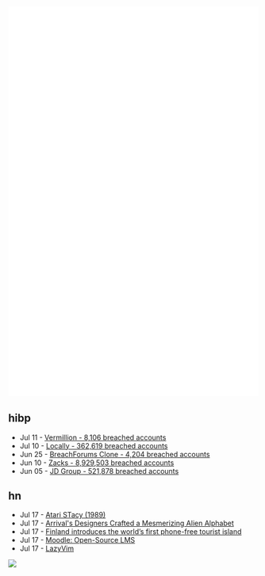 ![Metrics](https://raw.githubusercontent.com/phixion/phixion/master/metrics.svg)

## hibp

<!--
for https://github.com/phixion/phixion/blob/main/.github/workflows/feeds.yml
-->
<!--START_SECTION:haveibeenpwnd-->
- Jul 11 - [Vermillion - 8,106 breached accounts](https://haveibeenpwned.com/PwnedWebsites#Vermillion)
- Jul 10 - [Locally - 362,619 breached accounts](https://haveibeenpwned.com/PwnedWebsites#Locally)
- Jun 25 - [BreachForums Clone - 4,204 breached accounts](https://haveibeenpwned.com/PwnedWebsites#BreachForumsClone)
- Jun 10 - [Zacks - 8,929,503 breached accounts](https://haveibeenpwned.com/PwnedWebsites#Zacks)
- Jun 05 - [JD Group - 521,878 breached accounts](https://haveibeenpwned.com/PwnedWebsites#JDGroup)
<!--END_SECTION:haveibeenpwnd-->

## hn

<!--
for https://github.com/phixion/phixion/blob/main/.github/workflows/feeds.yml
-->
<!--START_SECTION:hn-->
- Jul 17 - [Atari STacy (1989)](https://en.wikipedia.org/wiki/Atari_STacy)
- Jul 17 - [Arrival's Designers Crafted a Mesmerizing Alien Alphabet](https://www.wired.com/2016/11/arrivals-designers-crafted-mesmerizing-alien-alphabet/)
- Jul 17 - [Finland introduces the world’s first phone-free tourist island](https://www.independent.co.uk/travel/news-and-advice/finland-phone-mobile-free-island-b2361499.html)
- Jul 17 - [Moodle: Open-Source LMS](https://moodle.org/)
- Jul 17 - [LazyVim](https://www.lazyvim.org/)
<!--END_SECTION:hn-->

<!--
for https://yhype.me
-->
![](https://hit.yhype.me/github/profile?user_id=13013670)
